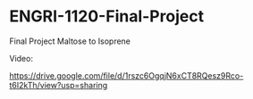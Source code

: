 # ENGRI-1120-Final-Project
Final Project Maltose to Isoprene

Video:

https://drive.google.com/file/d/1rszc6OgqjN6xCT8RQesz9Rco-t6I2kTh/view?usp=sharing
